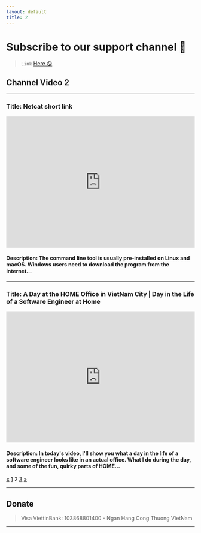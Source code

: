 ```yaml
---
layout: default
title: 2
---
```


<style>
iframe {
  max-width: 100%;
}
</style>

# **Subscribe to our support channel 🥴**

> `Link` [Here 😘](https://www.youtube.com/c/nulldoot)

## **Channel Video 2**

---

### Title: Netcat short link

<iframe width="100%" height="350" src="https://www.youtube.com/embed/BJ8jvRg1K-k" title="YouTube video player" frameborder="0" allow="accelerometer; autoplay; clipboard-write; encrypted-media; gyroscope; picture-in-picture" allowfullscreen></iframe>

#### Description: The command line tool is usually pre-installed on Linux and macOS. Windows users need to download the program from the internet...

---

### Title: A Day at the HOME Office in VietNam City | Day in the Life of a Software Engineer at Home

<iframe width="100%" height="350" src="https://www.youtube.com/embed/Zy9rQcTflhY" title="YouTube video player" frameborder="0" allow="accelerometer; autoplay; clipboard-write; encrypted-media; gyroscope; picture-in-picture" allowfullscreen></iframe>

#### Description: In today's video, I'll show you what a day in the life of a software engineer looks like in an actual office. What I do during the day, and some of the fun, quirky parts of HOME...

<div class="pagination">
    <a href="/video" class="page-item">«</a>
    <a href="/video" class="page-item">1</a>
    <span class="page-item">2</span>
    <a href="/video/3/" class="page-item">3</a>
    <a href="/video/3/" class="page-item">»</a>
</div>

---

## Donate

> Visa ViettinBank: 103868801400 - Ngan Hang Cong Thuong VietNam

---
